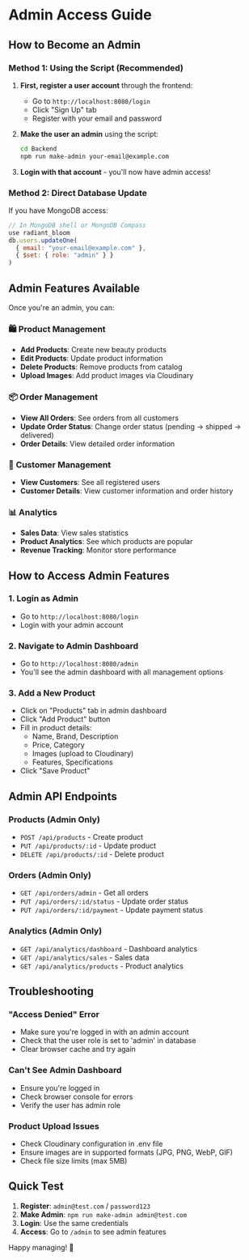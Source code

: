 # Admin Access Guide

## How to Become an Admin

### Method 1: Using the Script (Recommended)

1. **First, register a user account** through the frontend:
   - Go to `http://localhost:8080/login`
   - Click "Sign Up" tab
   - Register with your email and password

2. **Make the user an admin** using the script:
   ```bash
   cd Backend
   npm run make-admin your-email@example.com
   ```

3. **Login with that account** - you'll now have admin access!

### Method 2: Direct Database Update

If you have MongoDB access:

```javascript
// In MongoDB shell or MongoDB Compass
use radiant_bloom
db.users.updateOne(
  { email: "your-email@example.com" },
  { $set: { role: "admin" } }
)
```

## Admin Features Available

Once you're an admin, you can:

### 🛍️ **Product Management**
- **Add Products**: Create new beauty products
- **Edit Products**: Update product information
- **Delete Products**: Remove products from catalog
- **Upload Images**: Add product images via Cloudinary

### 📦 **Order Management**
- **View All Orders**: See orders from all customers
- **Update Order Status**: Change order status (pending → shipped → delivered)
- **Order Details**: View detailed order information

### 👥 **Customer Management**
- **View Customers**: See all registered users
- **Customer Details**: View customer information and order history

### 📊 **Analytics**
- **Sales Data**: View sales statistics
- **Product Analytics**: See which products are popular
- **Revenue Tracking**: Monitor store performance

## How to Access Admin Features

### 1. **Login as Admin**
- Go to `http://localhost:8080/login`
- Login with your admin account

### 2. **Navigate to Admin Dashboard**
- Go to `http://localhost:8080/admin`
- You'll see the admin dashboard with all management options

### 3. **Add a New Product**
- Click on "Products" tab in admin dashboard
- Click "Add Product" button
- Fill in product details:
  - Name, Brand, Description
  - Price, Category
  - Images (upload to Cloudinary)
  - Features, Specifications
- Click "Save Product"

## Admin API Endpoints

### Products (Admin Only)
- `POST /api/products` - Create product
- `PUT /api/products/:id` - Update product
- `DELETE /api/products/:id` - Delete product

### Orders (Admin Only)
- `GET /api/orders/admin` - Get all orders
- `PUT /api/orders/:id/status` - Update order status
- `PUT /api/orders/:id/payment` - Update payment status

### Analytics (Admin Only)
- `GET /api/analytics/dashboard` - Dashboard analytics
- `GET /api/analytics/sales` - Sales data
- `GET /api/analytics/products` - Product analytics

## Troubleshooting

### "Access Denied" Error
- Make sure you're logged in with an admin account
- Check that the user role is set to 'admin' in database
- Clear browser cache and try again

### Can't See Admin Dashboard
- Ensure you're logged in
- Check browser console for errors
- Verify the user has admin role

### Product Upload Issues
- Check Cloudinary configuration in .env file
- Ensure images are in supported formats (JPG, PNG, WebP, GIF)
- Check file size limits (max 5MB)

## Quick Test

1. **Register**: `admin@test.com` / `password123`
2. **Make Admin**: `npm run make-admin admin@test.com`
3. **Login**: Use the same credentials
4. **Access**: Go to `/admin` to see admin features

Happy managing! 🎉
